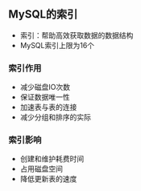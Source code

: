 ## MySQL的索引

- 索引：帮助高效获取数据的数据结构
- MySQL索引上限为16个

### 索引作用

- 减少磁盘IO次数
- 保证数据唯一性
- 加速表与表的连接
- 减少分组和排序的实际

### 索引影响

- 创建和维护耗费时间
- 占用磁盘空间
- 降低更新表的速度